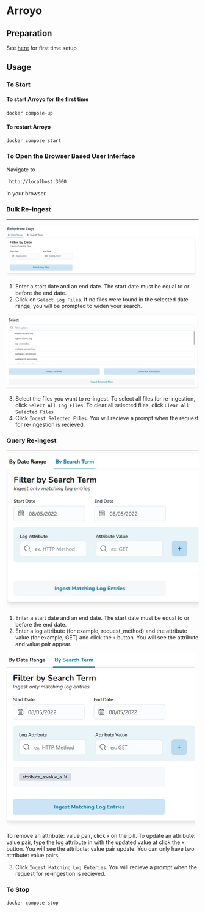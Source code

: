 # Arroyo

## Preparation
See [here](https://github.com/Team-Arroyo/arroyo-deployment) for first time setup

## Usage

### To Start

#### To start Arroyo for the first time
```markdown
docker compose-up
```

#### To restart Arroyo
```markdown
docker compose start
```
### To Open the Browser Based User Interface
Navigate to 
```markdown
 http://localhost:3000
```
in your browser.

### Bulk Re-ingest
---
![ByDate Tab](https://github.com/Team-Arroyo/Internal_Documentation/blob/main/byDatebyDate.jpg)

1. Enter a start date and an end date. The start date must be equal to or before the end date.
2. Click on `Select Log Files`. If no files were found in the selected date range, you will be prompted to widen your search.

![ByDate Select](https://github.com/Team-Arroyo/Internal_Documentation/blob/main/byDateSelect.jpg)

3. Select the files you want to re-ingest. To select all files for re-ingestion, click `Select All Log Files`. To clear all selected files, click `Clear All Selected Files`
4. Click `Ingest Selected Files`. You will recieve a prompt when the request for re-ingestion is recieved. 

### Query Re-ingest
---
![BySearch Overview](https://github.com/Team-Arroyo/Internal_Documentation/blob/main/bySearchOverview.jpg)
1. Enter a start date and an end date. The start date must be equal to or before the end date.
2. Enter a log attribute (for example, request_method) and the attribute value (for example, GET) and click the `+` button. You will see the attribute and value pair appear.

![BySearch with Terms](https://github.com/Team-Arroyo/Internal_Documentation/blob/main/bySearchWithPill.jpg)

To remove an attribute: value pair, click `x` on the pill. To update an attribute: value pair, type the log attribute in with the updated value at click the `+` button. You will see the attribute: value pair update. You can only have two attribute: value pairs.

3. Click `Ingest Matching Log Enteries`. You will recieve a prompt when the request for re-ingestion is recieved.
### To Stop
```markdown
docker compose stop
```
